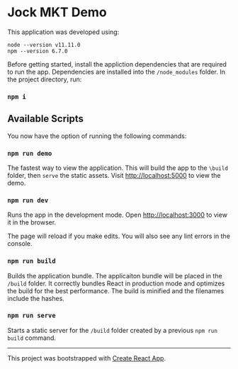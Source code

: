 # Jock MKT Demo

This application was developed using:
```
node --version v11.11.0
npm --version 6.7.0
```

Before getting started, install the appliction dependencies that are required to run the app.
Dependencies are installed into the `/node_modules` folder. In the project directory, run:

### `npm i`

## Available Scripts

You now have the option of running the following commands:

### `npm run demo`

The fastest way to view the application. This will build the app to the `\build` folder, then `serve` the static assets. 
Visit [http://localhost:5000](http://localhost:5000) to view the demo.

### `npm run dev`

Runs the app in the development mode. Open [http://localhost:3000](http://localhost:3000) to view it in the browser.

The page will reload if you make edits. You will also see any lint errors in the console.

### `npm run build`

Builds the application bundle. The applicaiton bundle will be placed in the `/build` folder. It correctly bundles React in production mode and optimizes the build for the best performance. The build is minified and the filenames include the hashes. 

### `npm run serve`

Starts a static server for the `/build` folder created by a previous `npm run build` command.

<hr>

This project was bootstrapped with [Create React App](https://github.com/facebook/create-react-app).
